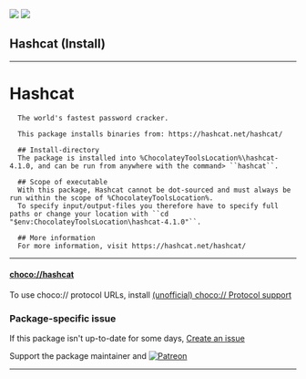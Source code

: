 [![](https://img.shields.io/chocolatey/v/hashcat?color=green&label=hashcat)](https://chocolatey.org/packages/hashcat) [![](https://img.shields.io/chocolatey/dt/hashcat)](https://chocolatey.org/packages/hashcat)

## Hashcat (Install)

---

# Hashcat
      The world's fastest password cracker. 
      
      This package installs binaries from: https://hashcat.net/hashcat/

      ## Install-directory
      The package is installed into %ChocolateyToolsLocation%\hashcat-4.1.0, and can be run from anywhere with the command> ``hashcat``.

      ## Scope of executable
      With this package, Hashcat cannot be dot-sourced and must always be run within the scope of %ChocolateyToolsLocation%. 
      To specify input/output-files you therefore have to specify full paths or change your location with ``cd "$env:ChocolateyToolsLocation\hashcat-4.1.0"``.
      
      ## More information
      For more information, visit https://hashcat.net/hashcat/

---

#### [choco://hashcat](choco://hashcat)
To use choco:// protocol URLs, install [(unofficial) choco:// Protocol support ](https://chocolatey.org/packages/choco-protocol-support)

### Package-specific issue
If this package isn't up-to-date for some days, [Create an issue](https://github.com/tunisiano187/Choco-packages/issues/new/choose)

Support the package maintainer and [![Patreon](https://cdn.jsdelivr.net/gh/tunisiano187/choco-packages@f986b7f5de3afc021180256752805698d4efbc38/icons/patreon.png)](https://www.patreon.com/tunisiano)

---
